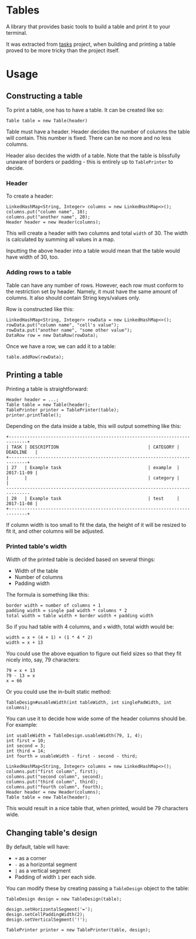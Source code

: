 # Tables
A library that provides basic tools to build a table and print it to your terminal.

It was extracted from [tasks](https://github.com/vilisimo/tasks) project, when building 
and printing a table proved to be more tricky than the project itself. 

# Usage
## Constructing a table
To print a table, one has to have a table. It can be created like so:
~~~
Table table = new Table(header)
~~~

Table must have a header. Header decides the number of columns the table will contain.
This number is fixed. There can be no more and no less columns.

Header also decides the width of a table. Note that the table is blissfully unaware of 
borders or padding - this is entirely up to `TablePrinter` to decide.   

### Header
To create a header:
~~~
LinkedHashMap<String, Integer> columns = new LinkedHashMap<>();
columns.put("column name", 10);
columns.put("another name", 20);
Header header = new Header(columns);
~~~

This will create a header with two columns and total `width` of 30. The width is 
calculated by summing all values in a map. 

Inputting the above header into a table would mean that the table would have width 
of 30, too.

### Adding rows to a table
Table can have any number of rows. However, each row must conform to the restriction
set by header. Namely, it must have the same amount of columns. It also should contain
String keys/values only. 

Row is constructed like this:
~~~
LinkedHashMap<String, Integer> rowData = new LinkedHashMap<>();
rowData.put("column name", "cell's value");
rowData.put("another name", "some other value");
DataRow row = new DataRow(rowData);
~~~

Once we have a row, we can add it to a table:
~~~
table.addRow(rowData);
~~~

## Printing a table
Printing a table is straightforward:
~~~
Header header = ...;
Table table = new Table(header);
TablePrinter printer = TablePrinter(table);
printer.printTable();
~~~

Depending on the data inside a table, this will output something like this:
~~~
+-----------------------------------------------------------------------------+
| TASK | DESCRIPTION                                  | CATEGORY | DEADLINE   |
+-----------------------------------------------------------------------------+
| 27   | Example task                                 | example  | 2017-11-09 |
|      |                                              | category |            |
-------------------------------------------------------------------------------
| 28   | Example task                                 | test     | 2017-11-08 |
+-----------------------------------------------------------------------------+
~~~

If column width is too small to fit the data, the height of it will be resized
to fit it, and other columns will be adjusted.

### Printed table's width
Width of the printed table is decided based on several things:
* Width of the table
* Number of columns
* Padding width

The formula is something like this:
~~~
border width = number of columns + 1
padding width = single pad width * columns * 2
total width = table width + border width + padding width
~~~

So if you had table with 4 columns, and `x` width, total width would be:
~~~
width = x + (4 + 1) + (1 * 4 * 2) 
width = x + 13 
~~~

You could use the above equation to figure out field sizes so that they
fit nicely into, say, 79 characters:
~~~
79 = x + 13
79 - 13 = x
x = 66
~~~

Or you could use the in-built static method:
~~~
TableDesign#usableWidth(int tableWidth, int singlePadWidth, int columns);
~~~

You can use it to decide how wide some of the header columns should be.
For example:
~~~
int usableWidth = TableDesign.usableWidth(79, 1, 4);
int first = 10;
int second = 3;
int third = 14;
int fourth = usableWidth - first - second - third;

LinkedHashMap<String, Integer> columns = new LinkedHashMap<>();
columns.put("first column", first);
columns.put("second column", second);
columns.put("third column", third);
columns.put("fourth column", fourth);
Header header = new Header(columns);
Table table = new Table(header);
~~~

This would result in a nice table that, when printed, would be 79 characters
wide.

## Changing table's design
By default, table will have:
* `+` as a corner
* `-` as a horizontal segment
* `|` as a vertical segment
* Padding of width `1` per each side.

You can modify these by creating passing a `TableDesign` object to the table:
~~~
TableDesign design = new TableDesign(table);

design.setHorizontalSegment('=');
design.setCellPaddingWidth(2);
design.setVerticalSegment('!');

TablePrinter printer = new TablePrinter(table, design);
~~~